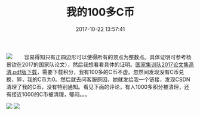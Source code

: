 ﻿---
layout: '[default_layout]'   
title: 我的100多C币              
date: 2017-10-22 13:57:41  
toc: true                  
tags:                        
- CSDN

categories:                  
- LifeStyle

---
![](http://images.cnblogs.com/cnblogs_com/hankin2017/1078394/o_csdn1.jpg)
&emsp;&emsp;容易得知只有正四边形可以使得所有的顶点为整数点。具体证明可参考杨景钦在2017的国家队论文），然后我想看看具体的证明。[国家集训队2017论文集高清.pdf版下载](http://download.csdn.net/download/xym_csdn/9834567)，需要下载积分，我有100多的C币不虚。忽然间发现没有C币兑换，猝，我的C币为0。然后就去问客服原因，她就发给我一个链接，发现CSDN清理了我的C币，没有特别通知。看见下面的评论，有人1000多积分被清理，还有接近1000的C币被清理，郁闷。。。
<!--more-->
![](http://images.cnblogs.com/cnblogs_com/hankin2017/1078394/o_csdn2.png)
![](http://images.cnblogs.com/cnblogs_com/hankin2017/1078394/o_csdn3.png)